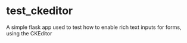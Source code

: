 # test_ckeditor
A simple flask app used to test how to enable rich text inputs for forms, using the CKEditor

